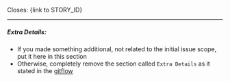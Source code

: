 Closes: {link to STORY_ID}

---

##### Extra Details:

- If you made something additional, not related to the initial issue scope, put it here in this section
- Otherwise, completely remove the section called `Extra Details` as it stated in the [gitflow](../docs/git-flow.md#оформление_pr)
